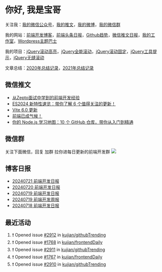 
# 你好, 我是宝哥

关注我：[我的微信公众号](https://open.weixin.qq.com/qr/code?username=caibaojian_com)，[我的推文](https://weixin.qdkfweb.cn/)，[我的微博](https://weibo.com/kujian)，[我的微信群](https://qdkfweb.cn/go/weixinqun)

我的网站：[前端开发博客](https://qdkfweb.cn/)，[前端头条日报](https://toutiao.qdkfweb.cn/)，[Github趋势](https://github.qdkfweb.cn/)，[微信推文日报](https://weixin.qdkfweb.cn/)，[我的工作室](https://diy.qdkfweb.cn/)，[Wordpress主题巴士](https://wp.qdkfweb.cn/)

我的项目：[jQuery滚动高亮](https://github.com/kujian/scrollHighlight)，[jQuery全能滚动](https://github.com/kujian/power-slider)，[jQuery滚动固定](https://github.com/kujian/scrollfix)，[jQuery工具提示](https://github.com/kujian/tooltip)，[jQuery无缝滚动](http://github.com/kujian/scrollForever)

文章总结：[2020年总结记录](https://mp.weixin.qq.com/s/u0YW8BFWYLquVauhHrkSMQ)，[2021年总结记录](https://mp.weixin.qq.com/s/zMnxIpxMdDrIyuLxHRnSPw)


## 微信推文

<!-- BLOG-POST-LIST:START -->
- [从Zepto面试中学到的前端开发经验](https://weixin.qdkfweb.cn/59797.html)
- [ES2024 新特性速览：带你了解 6 个值得关注的更新！](https://weixin.qdkfweb.cn/59711.html)
- [Vite 6.0 更新](https://weixin.qdkfweb.cn/59529.html)
- [前端已成气候！](https://weixin.qdkfweb.cn/59530.html)
- [你的 Node.js 学习地图：10 个 GitHub 仓库，带你从入门到精通](https://weixin.qdkfweb.cn/59392.html)
<!-- BLOG-POST-LIST:END -->

## 微信群
关注下面微信，回复 加群 拉你进每日更新的前端开发群
![](https://pic.qdkfweb.cn/uploads/2023/11/weixin.png)

## 博客日报

<!-- DAILY:START -->
- [20240721 前端开发日报](https://qdkfweb.cn/fe-daily-20240721.html)
- [20240720 前端开发日报](https://qdkfweb.cn/fe-daily-20240720.html)
- [20240719 前端开发日报](https://qdkfweb.cn/fe-daily-20240719.html)
- [20240719 前端开发周报](https://qdkfweb.cn/fe-weekly-20240719.html)
- [20240718 前端开发日报](https://qdkfweb.cn/fe-daily-20240718.html)
<!-- DAILY:END -->


## 最近活动

<!--START_SECTION:activity-->
1. ❗ Opened issue [#2912](https://github.com/kujian/githubTrending/issues/2912) in [kujian/githubTrending](https://github.com/kujian/githubTrending)
2. ❗ Opened issue [#1768](https://github.com/kujian/frontendDaily/issues/1768) in [kujian/frontendDaily](https://github.com/kujian/frontendDaily)
3. ❗ Opened issue [#2911](https://github.com/kujian/githubTrending/issues/2911) in [kujian/githubTrending](https://github.com/kujian/githubTrending)
4. ❗ Opened issue [#1767](https://github.com/kujian/frontendDaily/issues/1767) in [kujian/frontendDaily](https://github.com/kujian/frontendDaily)
5. ❗ Opened issue [#2910](https://github.com/kujian/githubTrending/issues/2910) in [kujian/githubTrending](https://github.com/kujian/githubTrending)
<!--END_SECTION:activity-->
